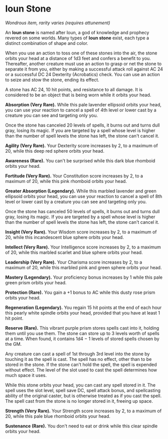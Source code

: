 # Ioun Stone 
_Wondrous item, rarity varies (requires attunement)_ 

An **Ioun stone** is named after Ioun, a god of knowledge and prophecy revered on some worlds. Many types of **Ioun stone** exist, each type a distinct combination of shape and color.

When you use an action to toss one of these stones into the air, the stone orbits your head at a distance of 1d3 feet and confers a benefit to you. Thereafter, another creature must use an action to grasp or net the stone to separate it from you, either by making a successful attack roll against AC 24 or a successful DC 24 Dexterity (Acrobatics) check. You can use an action to seize and stow the stone, ending its effect.

A stone has AC 24, 10 hit points, and resistance to all damage. It is considered to be an object that is being worn while it orbits your head.

**Absorption (Very Rare).** While this pale lavender ellipsoid orbits your head, you can use your reaction to cancel a spell of 4th level or lower cast by a creature you can see and targeting only you.

Once the stone has canceled 20 levels of spells, it burns out and turns dull gray, losing its magic. If you are targeted by a spell whose level is higher than the number of spell levels the stone has left, the stone can't cancel it.

**Agility (Very Rare).** Your Dexterity score increases by 2, to a maximum of 20, while this deep red sphere orbits your head.

**Awareness (Rare).** You can't be surprised while this dark blue rhomboid orbits your head.

**Fortitude (Very Rare).** Your Constitution score increases by 2, to a maximum of 20, while this pink rhomboid orbits your head.

**Greater Absorption (Legendary).** While this marbled lavender and green ellipsoid orbits your head, you can use your reaction to cancel a spell of 8th level or lower cast by a creature you can see and targeting only you.

Once the stone has canceled 50 levels of spells, it burns out and turns dull gray, losing its magic. If you are targeted by a spell whose level is higher than the number of spell levels the stone has left, the stone can't cancel it.

**Insight (Very Rare).** Your Wisdom score increases by 2, to a maximum of 20, while this incandescent blue sphere orbits your head.

**Intellect (Very Rare).** Your Intelligence score increases by 2, to a maximum of 20, while this marbled scarlet and blue sphere orbits your head.

**Leadership (Very Rare).** Your Charisma score increases by 2, to a maximum of 20, while this marbled pink and green sphere orbits your head.

**Mastery (Legendary).** Your proficiency bonus increases by 1 while this pale green prism orbits your head.

**Protection (Rare).** You gain a +1 bonus to AC while this dusty rose prism orbits your head.

**Regeneration (Legendary).** You regain 15 hit points at the end of each hour this pearly white spindle orbits your head, provided that you have at least 1 hit point.

**Reserve (Rare).** This vibrant purple prism stores spells cast into it, holding them until you use them. The stone can store up to 3 levels worth of spells at a time. When found, it contains 1d4 − 1 levels of stored spells chosen by the GM.

Any creature can cast a spell of 1st through 3rd level into the stone by touching it as the spell is cast. The spell has no effect, other than to be stored in the stone. If the stone can't hold the spell, the spell is expended without effect. The level of the slot used to cast the spell determines how much space it uses.

While this stone orbits your head, you can cast any spell stored in it. The spell uses the slot level, spell save DC, spell attack bonus, and spellcasting ability of the original caster, but is otherwise treated as if you cast the spell. The spell cast from the stone is no longer stored in it, freeing up space.

**Strength (Very Rare).** Your Strength score increases by 2, to a maximum of 20, while this pale blue rhomboid orbits your head.

**Sustenance (Rare).** You don't need to eat or drink while this clear spindle orbits your head. 
